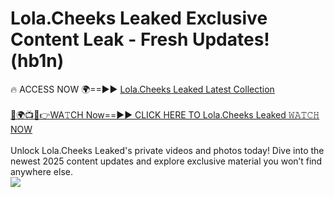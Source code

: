 # Lola.Cheeks Leaked Exclusive Content Leak - Fresh Updates! (hb1n)

🔥 ACCESS NOW 🌍==►► <a href="https://tinyurl.com/kvy9nzfs" rel="nofollow">Lola.Cheeks Leaked Latest Collection</a>
<br><br>
[🔴🌍📺📱👉WA𝚃CH Now==►► CLICK HERE TO Lola.Cheeks Leaked 𝚆𝙰𝚃𝙲𝙷 NOW](https://tinyurl.com/kvy9nzfs)
<br><br>
Unlock Lola.Cheeks Leaked's private videos and photos today! Dive into the newest 2025 content updates and explore exclusive material you won’t find anywhere else.
<br>
<a href="https://tinyurl.com/kvy9nzfs" rel="nofollow" data-target="animated-image.originalLink"><img src="https://camo.githubusercontent.com/8a4f000d20f83aca3bf7ec5f350d767afa0574a8a352519fd8cfa583a6f93a33/68747470733a2f2f692e696d6775722e636f6d2f644a486b345a712e676966" data-canonical-src="https://i.imgur.com/dJHk4Zq.gif" style="max-width: 100%; display: inline-block;" data-target="animated-image.originalImage"></a>
<br>
